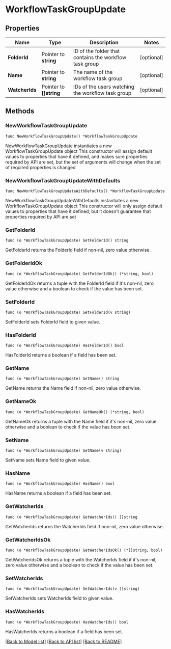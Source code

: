 # WorkflowTaskGroupUpdate

## Properties

Name | Type | Description | Notes
------------ | ------------- | ------------- | -------------
**FolderId** | Pointer to **string** | ID of the folder that contains the workflow task group | [optional] 
**Name** | Pointer to **string** | The name of the workflow task group | [optional] 
**WatcherIds** | Pointer to **[]string** | IDs of the users watching the workflow task group | [optional] 

## Methods

### NewWorkflowTaskGroupUpdate

`func NewWorkflowTaskGroupUpdate() *WorkflowTaskGroupUpdate`

NewWorkflowTaskGroupUpdate instantiates a new WorkflowTaskGroupUpdate object
This constructor will assign default values to properties that have it defined,
and makes sure properties required by API are set, but the set of arguments
will change when the set of required properties is changed

### NewWorkflowTaskGroupUpdateWithDefaults

`func NewWorkflowTaskGroupUpdateWithDefaults() *WorkflowTaskGroupUpdate`

NewWorkflowTaskGroupUpdateWithDefaults instantiates a new WorkflowTaskGroupUpdate object
This constructor will only assign default values to properties that have it defined,
but it doesn't guarantee that properties required by API are set

### GetFolderId

`func (o *WorkflowTaskGroupUpdate) GetFolderId() string`

GetFolderId returns the FolderId field if non-nil, zero value otherwise.

### GetFolderIdOk

`func (o *WorkflowTaskGroupUpdate) GetFolderIdOk() (*string, bool)`

GetFolderIdOk returns a tuple with the FolderId field if it's non-nil, zero value otherwise
and a boolean to check if the value has been set.

### SetFolderId

`func (o *WorkflowTaskGroupUpdate) SetFolderId(v string)`

SetFolderId sets FolderId field to given value.

### HasFolderId

`func (o *WorkflowTaskGroupUpdate) HasFolderId() bool`

HasFolderId returns a boolean if a field has been set.

### GetName

`func (o *WorkflowTaskGroupUpdate) GetName() string`

GetName returns the Name field if non-nil, zero value otherwise.

### GetNameOk

`func (o *WorkflowTaskGroupUpdate) GetNameOk() (*string, bool)`

GetNameOk returns a tuple with the Name field if it's non-nil, zero value otherwise
and a boolean to check if the value has been set.

### SetName

`func (o *WorkflowTaskGroupUpdate) SetName(v string)`

SetName sets Name field to given value.

### HasName

`func (o *WorkflowTaskGroupUpdate) HasName() bool`

HasName returns a boolean if a field has been set.

### GetWatcherIds

`func (o *WorkflowTaskGroupUpdate) GetWatcherIds() []string`

GetWatcherIds returns the WatcherIds field if non-nil, zero value otherwise.

### GetWatcherIdsOk

`func (o *WorkflowTaskGroupUpdate) GetWatcherIdsOk() (*[]string, bool)`

GetWatcherIdsOk returns a tuple with the WatcherIds field if it's non-nil, zero value otherwise
and a boolean to check if the value has been set.

### SetWatcherIds

`func (o *WorkflowTaskGroupUpdate) SetWatcherIds(v []string)`

SetWatcherIds sets WatcherIds field to given value.

### HasWatcherIds

`func (o *WorkflowTaskGroupUpdate) HasWatcherIds() bool`

HasWatcherIds returns a boolean if a field has been set.


[[Back to Model list]](../README.md#documentation-for-models) [[Back to API list]](../README.md#documentation-for-api-endpoints) [[Back to README]](../README.md)


